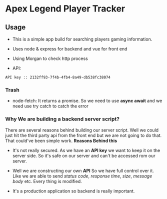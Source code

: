# Apex Legend Player Tracker

## Usage

- This is a simple app build for searching players gaming information. 

- Uses node & express for backend and vue for front end

- Using Morgan to check http process

- API: 

`API key :: 2132ff93-7f4b-4fb4-8a49-db538fc38074`



### Trash 

- node-fetch: It returns a promise. So we need to use __async await__ and we need use try catch to catch the error

### Why We are building a backend server script? 

There are several reasons behind building our server script. Well we could just hit the third party api from the front end but we are not going to do that. That could've been simple work. __Reasons Behind this__

- It's not really secured. As we have an __API key__ we want to keep it on the server side. So it's safe on our server and can't be accessed rom our server. 

- Well we are constructing our own __API__ So we have full control over it. Like we are able to send _status code_, _response time_, _size_, _message body_ etc. Every thing is modified.

- It's a production application so backend is really important. 